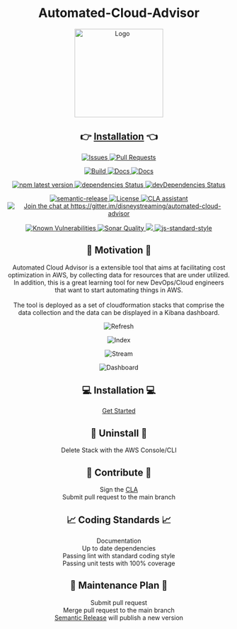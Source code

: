 <h1 align="center">Automated-Cloud-Advisor</h1>
<!-- Logo -->
<p align="center">
    <img width="200px"  src="https://github.com/disneystreaming/automated-cloud-advisor/raw/main/website/static/img/logo.svg" alt="Logo">
</p>
<!-- Install -->
<h2 align="center">
  👉 <a target="_blank" href="https://disneystreaming.github.io/automated-cloud-advisor/">Installation</a> 👈
</h2>
<!-- Repo -->
<p align="center">
  <a href="https://GitHub.com/disneystreaming/automated-cloud-advisor/issues/">
    <img alt="Issues" src="https://img.shields.io/github/issues/disneystreaming/automated-cloud-advisor.svg?logo=github">
  </a>
  <a href="https://GitHub.com/disneystreaming/automated-cloud-advisor/pull/">
    <img alt="Pull Requests" src="https://img.shields.io/github/issues-pr/disneystreaming/automated-cloud-advisor.svg?logo=github">
</p>
<!-- Workflow -->
<p align="center">
  <a href="https://github.com/disneystreaming/automated-cloud-advisor/actions?query=workflow%3ABuild">
    <img alt="Build" src="https://img.shields.io/github/workflow/status/disneystreaming/automated-cloud-advisor/Build?logo=github">
  </a>
  <a href="https://github.com/disneystreaming/automated-cloud-advisor/actions?query=workflow%3ADocs">
    <img alt="Docs" src="https://img.shields.io/github/workflow/status/disneystreaming/automated-cloud-advisor/Docs?logo=github&label=docs">
  </a>
  <a href="https://github.com/disneystreaming/automated-cloud-advisor/actions?query=workflow%3APublish">
    <img alt="Docs" src="https://img.shields.io/github/workflow/status/disneystreaming/automated-cloud-advisor/Publish?logo=github&label=publish">
  </a>
</p>
<!-- NPM -->
<p align="center">
  <a href="https://www.npmjs.com/package/automated-cloud-advisor">
    <img alt="npm latest version" src="https://img.shields.io/npm/v/automated-cloud-advisor">
  </a>
  <a href="https://www.npmjs.com/package/automated-cloud-advisor">
    <img alt="dependencies Status" src="https://img.shields.io/david/disneystreaming/automated-cloud-advisor?cacheSeconds=86400">
  </a>
  <a href="https://www.npmjs.com/package/automated-cloud-advisor">
    <img alt="devDependencies Status" src="https://img.shields.io/david/dev/disneystreaming/automated-cloud-advisor?label=devDependencies&cacheSeconds=86400">
  </a>
</p>
<!-- License -->
<p align="center">
  <a href="https://github.com/semantic-release/semantic-release">
    <img alt="semantic-release" src="https://img.shields.io/badge/%20%20%F0%9F%93%A6%F0%9F%9A%80-semantic--release-e10079.svg?cacheSeconds=86400">
  </a>
  <a href="https://opensource.org/licenses/Apache-2.0">
    <img alt="License" src="https://img.shields.io/badge/License-Apache%202.0-blue.svg?logo=apache&cacheSeconds=86400">
  </a>
  <a href="https://cla-assistant.io/disneystreaming/automated-cloud-advisor">
    <img alt="CLA assistant" src="https://cla-assistant.io/readme/badge/disneystreaming/automated-cloud-advisor">
  </a>
    <a href="https://gitter.im/disneystreaming/automated-cloud-advisor">
    <img alt="Join the chat at https://gitter.im/disneystreaming/automated-cloud-advisor" src="https://img.shields.io/badge/gitter-join_chat-informational?&logo=gitter&color=46bc99&logoColor=79ff97&cacheSeconds=86400">
  </a>
</p>
<!-- Code Quality -->
<p align="center">
  <a href="https://snyk.io/test/github/disneystreaming/automated-cloud-advisor?targetFile=package.json">
    <img src="https://img.shields.io/snyk/vulnerabilities/npm/automated-cloud-advisor?&logo=snyk&logoColor=4b32c3" alt="Known Vulnerabilities">
  </a>
  <a href="https://sonarcloud.io/dashboard?id=disneystreaming_automated-cloud-advisor">
    <img alt="Sonar Quality" src="https://sonarcloud.io/api/project_badges/measure?project=disneystreaming_automated-cloud-advisor&metric=alert_status">
  </a>
  <a href="https://codecov.io/gh/disneystreaming/automated-cloud-advisor">
    <img src="https://img.shields.io/codecov/c/github/disneystreaming/automated-cloud-advisor?logo=codecov"/>
  </a>
  <a href="http://standardjs.com">
    <img alt="js-standard-style" src="https://img.shields.io/badge/code%20style-standard-brightgreen.svg?logo=eslint&logoColor=4b32c3">
  </a>
</p>

<h2 align="center">💬 Motivation 💬</h2>

<p align="center">
  Automated Cloud Advisor is a extensible tool that aims at facilitating cost optimization in AWS, by collecting data for resources that are under utilized. In addition, this is a great learning tool for new DevOps/Cloud engineers that want to start automating things in AWS.
  </br></br>
  The tool is deployed as a set of cloudformation stacks that comprise the data collection and the data can be displayed in a Kibana dashboard.
</p>
<!-- Diagrams -->
<p align="center">
    <img src="https://disneystreaming.github.io/automated-cloud-advisor/img/trusted_advisor.png" alt="Refresh">
</p>

<p align="center">
    <img src="https://disneystreaming.github.io/automated-cloud-advisor/img/index_data.png" alt="Index">
</p>

<p align="center">
    <img src="https://disneystreaming.github.io/automated-cloud-advisor/img/view_data.png" alt="Stream">
</p>
<!-- Dashboard -->
<p align="center">
    <img src="https://disneystreaming.github.io/automated-cloud-advisor/img/kibana/dashboard/01-dashboard.png" alt="Dashboard">
</p>

<h2 align="center">💻 Installation 💻</h2>

<p align="center">
  <a href="https://disneystreaming.github.io/automated-cloud-advisor/">Get Started</a>
</p>

<h2 align="center">📛 Uninstall 📛</h2>

<p align="center">
  Delete Stack with the AWS Console/CLI
</p>

<h2 align="center">🎁 Contribute 🎁</h2>

<p align="center">
  Sign the  <a href="https://disneystreaming.github.io/automated-cloud-advisor/">CLA</a>
  </br>
  Submit pull request to the main branch
</p>

<h2 align="center">📈 Coding Standards 📈</h2>

<p align="center">
  Documentation
  </br>
  Up to date dependencies
  </br>
  Passing lint with standard coding style
  </br>
  Passing unit tests with 100% coverage
  </br>
</p>

<h2 align="center">📅 Maintenance Plan 📅</h2>

<p align="center">
  Submit pull request
  </br>
  Merge pull request to the main branch
  </br>
  <a href="https://github.com/semantic-release/semantic-release">Semantic Release</a> will publish a new version
</p>
